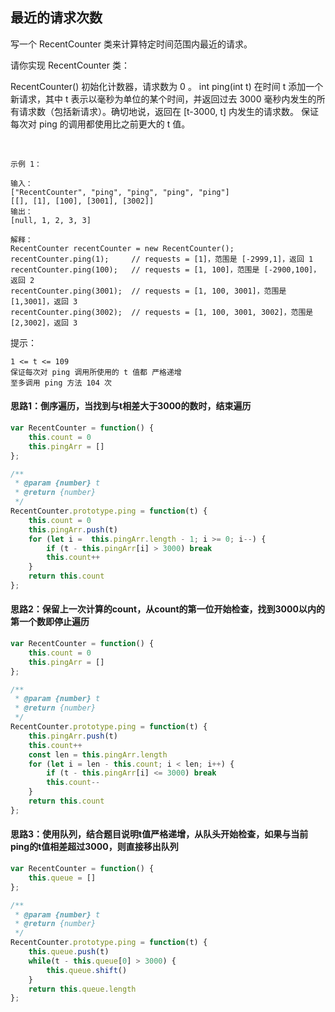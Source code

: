 ## 最近的请求次数
写一个 RecentCounter 类来计算特定时间范围内最近的请求。

请你实现 RecentCounter 类：

RecentCounter() 初始化计数器，请求数为 0 。
int ping(int t) 在时间 t 添加一个新请求，其中 t 表示以毫秒为单位的某个时间，并返回过去 3000 毫秒内发生的所有请求数（包括新请求）。确切地说，返回在 [t-3000, t] 内发生的请求数。
保证 每次对 ping 的调用都使用比之前更大的 t 值。

 
```
示例 1：

输入：
["RecentCounter", "ping", "ping", "ping", "ping"]
[[], [1], [100], [3001], [3002]]
输出：
[null, 1, 2, 3, 3]

解释：
RecentCounter recentCounter = new RecentCounter();
recentCounter.ping(1);     // requests = [1]，范围是 [-2999,1]，返回 1
recentCounter.ping(100);   // requests = [1, 100]，范围是 [-2900,100]，返回 2
recentCounter.ping(3001);  // requests = [1, 100, 3001]，范围是 [1,3001]，返回 3
recentCounter.ping(3002);  // requests = [1, 100, 3001, 3002]，范围是 [2,3002]，返回 3
```

提示：
```
1 <= t <= 109
保证每次对 ping 调用所使用的 t 值都 严格递增
至多调用 ping 方法 104 次
```

#### 思路1：倒序遍历，当找到与t相差大于3000的数时，结束遍历
```javascript
var RecentCounter = function() {
    this.count = 0
    this.pingArr = []
};

/** 
 * @param {number} t
 * @return {number}
 */
RecentCounter.prototype.ping = function(t) {
    this.count = 0
    this.pingArr.push(t)
    for (let i =  this.pingArr.length - 1; i >= 0; i--) {
        if (t - this.pingArr[i] > 3000) break
        this.count++
    }
    return this.count
};
```

#### 思路2：保留上一次计算的count，从count的第一位开始检查，找到3000以内的第一个数即停止遍历
```javascript
var RecentCounter = function() {
    this.count = 0
    this.pingArr = []
};

/** 
 * @param {number} t
 * @return {number}
 */
RecentCounter.prototype.ping = function(t) {
    this.pingArr.push(t)
    this.count++
    const len = this.pingArr.length
    for (let i = len - this.count; i < len; i++) {
        if (t - this.pingArr[i] <= 3000) break
        this.count--
    }
    return this.count
};
```

#### 思路3：使用队列，结合题目说明t值严格递增，从队头开始检查，如果与当前ping的t值相差超过3000，则直接移出队列
```javascript
var RecentCounter = function() {
    this.queue = []
};

/** 
 * @param {number} t
 * @return {number}
 */
RecentCounter.prototype.ping = function(t) {
    this.queue.push(t)
    while(t - this.queue[0] > 3000) {
        this.queue.shift()
    }
    return this.queue.length
};
```


